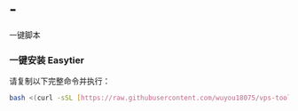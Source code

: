 # -
一键脚本
### 一键安装 Easytier

请复制以下完整命令并执行：

```bash
bash <(curl -sSL [https://raw.githubusercontent.com/wuyou18075/vps-tool/main/install_easytier.sh](https://raw.githubusercontent.com/wuyou18075/vps-tool/main/install_easytier.sh))
